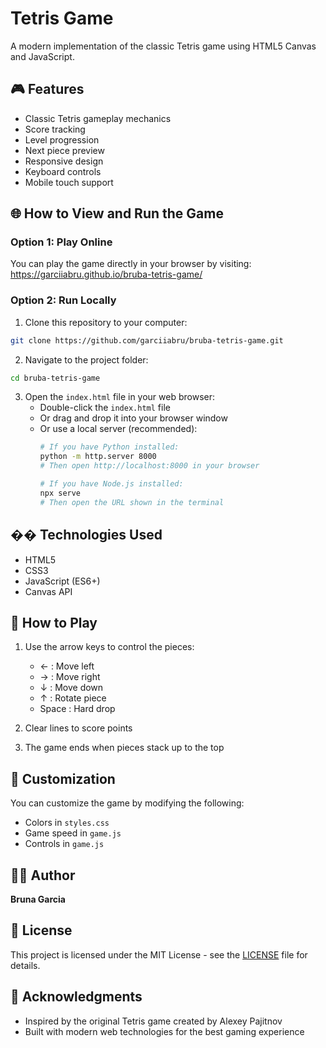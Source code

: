 # Tetris Game

A modern implementation of the classic Tetris game using HTML5 Canvas and JavaScript.

## 🎮 Features

- Classic Tetris gameplay mechanics
- Score tracking
- Level progression
- Next piece preview
- Responsive design
- Keyboard controls
- Mobile touch support

## 🌐 How to View and Run the Game

### Option 1: Play Online
You can play the game directly in your browser by visiting:
https://garciiabru.github.io/bruba-tetris-game/

### Option 2: Run Locally
1. Clone this repository to your computer:
```bash
git clone https://github.com/garciiabru/bruba-tetris-game.git
```

2. Navigate to the project folder:
```bash
cd bruba-tetris-game
```

3. Open the `index.html` file in your web browser:
   - Double-click the `index.html` file
   - Or drag and drop it into your browser window
   - Or use a local server (recommended):
     ```bash
     # If you have Python installed:
     python -m http.server 8000
     # Then open http://localhost:8000 in your browser
     
     # If you have Node.js installed:
     npx serve
     # Then open the URL shown in the terminal
     ```

## �� Technologies Used

- HTML5
- CSS3
- JavaScript (ES6+)
- Canvas API

## 🎯 How to Play

1. Use the arrow keys to control the pieces:
   - ← : Move left
   - → : Move right
   - ↓ : Move down
   - ↑ : Rotate piece
   - Space : Hard drop

2. Clear lines to score points
3. The game ends when pieces stack up to the top

## 🎨 Customization

You can customize the game by modifying the following:
- Colors in `styles.css`
- Game speed in `game.js`
- Controls in `game.js`

## 👩‍💻 Author

**Bruna Garcia**

## 📝 License

This project is licensed under the MIT License - see the [LICENSE](LICENSE) file for details.

## 🙏 Acknowledgments

- Inspired by the original Tetris game created by Alexey Pajitnov
- Built with modern web technologies for the best gaming experience 